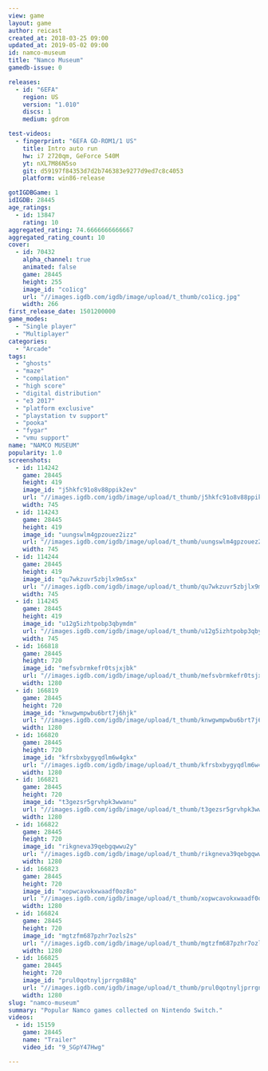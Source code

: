 ```yaml
---
view: game
layout: game
author: reicast
created_at: 2018-03-25 09:00
updated_at: 2019-05-02 09:00
id: namco-museum
title: "Namco Museum"
gamedb-issue: 0

releases:
  - id: "6EFA"
    region: US
    version: "1.010"
    discs: 1
    medium: gdrom

test-videos:
  - fingerprint: "6EFA GD-ROM1/1 US"
    title: Intro auto run
    hw: i7 2720qm, GeForce 540M
    yt: nXL7M86N5so
    git: d59197f84353d7d2b746383e9277d9ed7c8c4053
    platform: win86-release

gotIGDBGame: 1
idIGDB: 28445
age_ratings:
  - id: 13847
    rating: 10
aggregated_rating: 74.6666666666667
aggregated_rating_count: 10
cover:
  - id: 70432
    alpha_channel: true
    animated: false
    game: 28445
    height: 255
    image_id: "co1icg"
    url: "//images.igdb.com/igdb/image/upload/t_thumb/co1icg.jpg"
    width: 266
first_release_date: 1501200000
game_modes:
  - "Single player"
  - "Multiplayer"
categories:
  - "Arcade"
tags:
  - "ghosts"
  - "maze"
  - "compilation"
  - "high score"
  - "digital distribution"
  - "e3 2017"
  - "platform exclusive"
  - "playstation tv support"
  - "pooka"
  - "fygar"
  - "vmu support"
name: "NAMCO MUSEUM"
popularity: 1.0
screenshots:
  - id: 114242
    game: 28445
    height: 419
    image_id: "j5hkfc91o8v88ppik2ev"
    url: "//images.igdb.com/igdb/image/upload/t_thumb/j5hkfc91o8v88ppik2ev.jpg"
    width: 745
  - id: 114243
    game: 28445
    height: 419
    image_id: "uungswlm4gpzouez2izz"
    url: "//images.igdb.com/igdb/image/upload/t_thumb/uungswlm4gpzouez2izz.jpg"
    width: 745
  - id: 114244
    game: 28445
    height: 419
    image_id: "qu7wkzuvr5zbjlx9m5sx"
    url: "//images.igdb.com/igdb/image/upload/t_thumb/qu7wkzuvr5zbjlx9m5sx.jpg"
    width: 745
  - id: 114245
    game: 28445
    height: 419
    image_id: "u12g5izhtpobp3qbymdm"
    url: "//images.igdb.com/igdb/image/upload/t_thumb/u12g5izhtpobp3qbymdm.jpg"
    width: 745
  - id: 166818
    game: 28445
    height: 720
    image_id: "mefsvbrmkefr0tsjxjbk"
    url: "//images.igdb.com/igdb/image/upload/t_thumb/mefsvbrmkefr0tsjxjbk.jpg"
    width: 1280
  - id: 166819
    game: 28445
    height: 720
    image_id: "knwgwmpwbu6brt7j6hjk"
    url: "//images.igdb.com/igdb/image/upload/t_thumb/knwgwmpwbu6brt7j6hjk.jpg"
    width: 1280
  - id: 166820
    game: 28445
    height: 720
    image_id: "kfrsbxbygyqdlm6w4gkx"
    url: "//images.igdb.com/igdb/image/upload/t_thumb/kfrsbxbygyqdlm6w4gkx.jpg"
    width: 1280
  - id: 166821
    game: 28445
    height: 720
    image_id: "t3gezsr5grvhpk3wwanu"
    url: "//images.igdb.com/igdb/image/upload/t_thumb/t3gezsr5grvhpk3wwanu.jpg"
    width: 1280
  - id: 166822
    game: 28445
    height: 720
    image_id: "rikgneva39qebgqwwu2y"
    url: "//images.igdb.com/igdb/image/upload/t_thumb/rikgneva39qebgqwwu2y.jpg"
    width: 1280
  - id: 166823
    game: 28445
    height: 720
    image_id: "xopwcavokxwaadf0oz8o"
    url: "//images.igdb.com/igdb/image/upload/t_thumb/xopwcavokxwaadf0oz8o.jpg"
    width: 1280
  - id: 166824
    game: 28445
    height: 720
    image_id: "mgtzfm687pzhr7ozls2s"
    url: "//images.igdb.com/igdb/image/upload/t_thumb/mgtzfm687pzhr7ozls2s.jpg"
    width: 1280
  - id: 166825
    game: 28445
    height: 720
    image_id: "prul0qotnyljprrgn88q"
    url: "//images.igdb.com/igdb/image/upload/t_thumb/prul0qotnyljprrgn88q.jpg"
    width: 1280
slug: "namco-museum"
summary: "Popular Namco games collected on Nintendo Switch."
videos:
  - id: 15159
    game: 28445
    name: "Trailer"
    video_id: "9_SGpY47Hwg"

---
```

